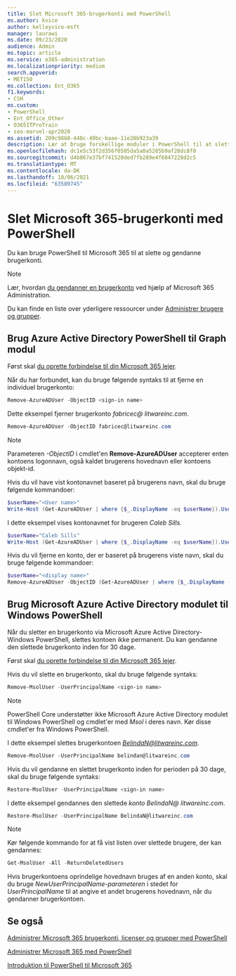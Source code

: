 ```yaml
---
title: Slet Microsoft 365-brugerkonti med PowerShell
ms.author: kvice
author: kelleyvice-msft
manager: laurawi
ms.date: 09/23/2020
audience: Admin
ms.topic: article
ms.service: o365-administration
ms.localizationpriority: medium
search.appverid:
- MET150
ms.collection: Ent_O365
f1.keywords:
- CSH
ms.custom:
- PowerShell
- Ent_Office_Other
- O365ITProTrain
- seo-marvel-apr2020
ms.assetid: 209c9868-448c-49bc-baae-11e28b923a39
description: Lær at bruge forskellige moduler i PowerShell til at slette Microsoft 365 brugerkonti.
ms.openlocfilehash: dc1e5c53f2d356f0585da5a0a5285b9af28dc8f0
ms.sourcegitcommit: d4b867e37bf741528ded7fb289e4f6847228d2c5
ms.translationtype: MT
ms.contentlocale: da-DK
ms.lasthandoff: 10/06/2021
ms.locfileid: "63589745"
---
```

# <a name="delete-microsoft-365-user-accounts-with-powershell"></a>Slet Microsoft 365-brugerkonti med PowerShell

Du kan bruge PowerShell til Microsoft 365 til at slette og gendanne brugerkonti.

>[!Note]
>Lær, hvordan [du gendanner en brugerkonto](../admin/add-users/restore-user.md) ved hjælp af Microsoft 365 Administration.
>
>Du kan finde en liste over yderligere ressourcer under [Administrer brugere og grupper](/admin).
>   
   
## <a name="use-the-azure-active-directory-powershell-for-graph-module"></a>Brug Azure Active Directory PowerShell til Graph modul

Først skal [du oprette forbindelse til din Microsoft 365 lejer](connect-to-microsoft-365-powershell.md#connect-with-the-azure-active-directory-powershell-for-graph-module).

Når du har forbundet, kan du bruge følgende syntaks til at fjerne en individuel brugerkonto:
  
```powershell
Remove-AzureADUser -ObjectID <sign-in name>
```

Dette eksempel fjerner brugerkonto *fabricec\@ litwareinc.com*.
  
```powershell
Remove-AzureADUser -ObjectID fabricec@litwareinc.com
```

> [!NOTE]
> Parameteren *-ObjectID* i cmdlet'en **Remove-AzureADUser** accepterer enten kontoens logonnavn, også kaldet brugerens hovednavn eller kontoens objekt-id.
  
Hvis du vil have vist kontonavnet baseret på brugerens navn, skal du bruge følgende kommandoer:
  
```powershell
$userName="<User name>"
Write-Host (Get-AzureADUser | where {$_.DisplayName -eq $userName}).UserPrincipalName
```

I dette eksempel vises kontonavnet for brugeren *Caleb Sills*.
  
```powershell
$userName="Caleb Sills"
Write-Host (Get-AzureADUser | where {$_.DisplayName -eq $userName}).UserPrincipalName
```

Hvis du vil fjerne en konto, der er baseret på brugerens viste navn, skal du bruge følgende kommandoer:
  
```powershell
$userName="<display name>"
Remove-AzureADUser -ObjectID (Get-AzureADUser | where {$_.DisplayName -eq $userName}).UserPrincipalName
```

## <a name="use-the-microsoft-azure-active-directory-module-for-windows-powershell"></a>Brug Microsoft Azure Active Directory modulet til Windows PowerShell

Når du sletter en brugerkonto via Microsoft Azure Active Directory-Windows PowerShell, slettes kontoen ikke permanent. Du kan gendanne den slettede brugerkonto inden for 30 dage.

Først skal [du oprette forbindelse til din Microsoft 365 lejer](connect-to-microsoft-365-powershell.md#connect-with-the-microsoft-azure-active-directory-module-for-windows-powershell).

Hvis du vil slette en brugerkonto, skal du bruge følgende syntaks:
  
```powershell
Remove-MsolUser -UserPrincipalName <sign-in name>
```

>[!Note]
>PowerShell Core understøtter ikke Microsoft Azure Active Directory modulet til Windows PowerShell og cmdlet'er med *Msol* i deres navn. Kør disse cmdlet'er fra Windows PowerShell.
>

I dette eksempel slettes brugerkontoen *BelindaN@litwareinc.com*.
  
```powershell
Remove-MsolUser -UserPrincipalName belindan@litwareinc.com
```

Hvis du vil gendanne en slettet brugerkonto inden for perioden på 30 dage, skal du bruge følgende syntaks:
  
```powershell
Restore-MsolUser -UserPrincipalName <sign-in name>
```

I dette eksempel gendannes den slettede *konto BelindaN\@ litwareinc.com*.
  
```powershell
Restore-MsolUser -UserPrincipalName BelindaN@litwareinc.com
```

>[!Note]
> Kør følgende kommando for at få vist listen over slettede brugere, der kan gendannes:
>    
> ```powershell
> Get-MsolUser -All -ReturnDeletedUsers
> ```
>
> Hvis brugerkontoens oprindelige hovednavn bruges af en anden konto, skal du bruge _NewUserPrincipalName-parameteren_ i stedet for _UserPrincipalName_ til at angive et andet brugerens hovednavn, når du gendanner brugerkontoen.


## <a name="see-also"></a>Se også

[Administrer Microsoft 365 brugerkonti, licenser og grupper med PowerShell](manage-user-accounts-and-licenses-with-microsoft-365-powershell.md)
  
[Administrer Microsoft 365 med PowerShell](manage-microsoft-365-with-microsoft-365-powershell.md)
  
[Introduktion til PowerShell til Microsoft 365](getting-started-with-microsoft-365-powershell.md)